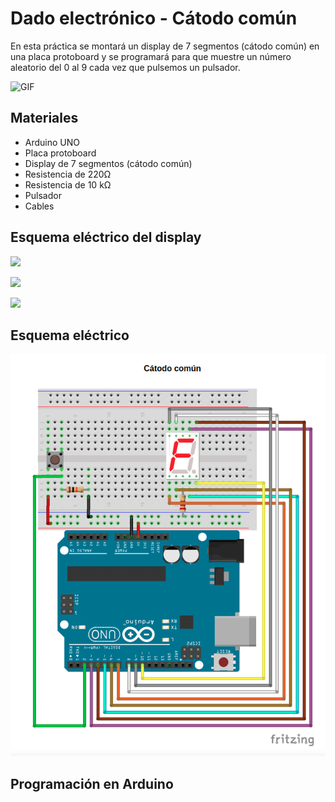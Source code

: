 # Dado electrónico - Cátodo común

En esta práctica se montará un display de 7 segmentos (cátodo común) en una placa protoboard y se programará para que muestre un número aleatorio del 0 al 9 cada vez que pulsemos un pulsador.

![GIF](.gif)

## Materiales

- Arduino UNO
- Placa protoboard
- Display de 7 segmentos (cátodo común)
- Resistencia de 220Ω
- Resistencia de 10 kΩ
- Pulsador
- Cables


## Esquema eléctrico del display

![](Display.PNG)

![](tabla-verdad-display7segmentos.png)

![](Display_CC.PNG)



## Esquema eléctrico

![](dado-electronico-catodo-comun.png)

## Programación en Arduino



```arduino

```
